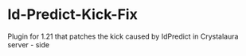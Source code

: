 # Id-Predict-Kick-Fix
Plugin for 1.21 that patches the kick caused by IdPredict in Crystalaura server - side

